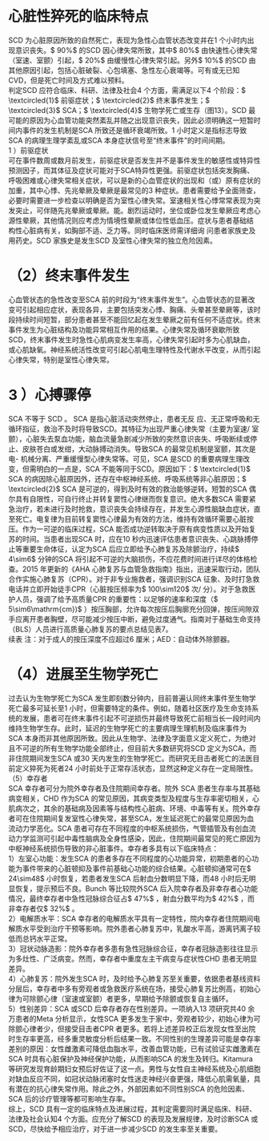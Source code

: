 # 心脏性猝死的临床特点  
SCD 为心脏原因所致的自然死亡，表现为急性心血管状态改变并在1 个小时内出现意识丧失。$ 90\%$  的SCD 因心律失常所致，其中$ 80\%$  由快速性心律失常（室速、室颤）引起，$ 20\%$  由缓慢性心律失常引起。另外$ 10\%$  的SCD 由其他原因引起，包括心脏破裂、心包填塞、急性左心衰竭等。可有或无已知CVD，但是死亡时间及方式难以预料。  
判定SCD 应符合临床、科研、法律及社会4 个方面，需满足以下4 个阶段：$ \textcircled{1}$    前驱症状；$ \textcircled{2}$    终末事件发生；$ \textcircled{3}$    SCA；$ \textcircled{4}$    生物学死亡或生存（图13）。SCD 最可能的原因为心血管功能突然紊乱并随之出现意识丧失，因此必须明确这一短暂时间内事件的发生机制是SCA 所致还是循环衰竭所致。1 小时定义是指标志导致SCA 的病理生理学紊乱或SCA 本身症状信号至“终末事件”的时间间期。  
1 ）前驱症状  
可在事件数周或数月前发生，前驱症状是否发生并不是事件发生的敏感性或特异性预测因子，而其体征及症状可能对于SCA特异性更强。前驱症状包括突发胸痛、呼吸困难或心律失常相关症状，可以是新的心血管症状的出现和（或）原有症状的加重，其中心悸、先兆晕厥及晕厥是最常见的3 种症状。患者需要给予全面筛查，必要时需要进一步检查以明确是否为室性心律失常。室速相关性心悸常常表现为突发突止，可伴随先兆晕厥或晕厥。能。剧烈运动时，坐位或卧位发生晕厥应考虑心源性晕厥，其他情况则应考虑为情境性晕厥或体位性低血压。症状与患者基础结 构性心脏病有关，如胸部不适、乏力等。同时临床医师需详细询 问患者家族史及用药史。SCD 家族史是发生SCD 及室性心律失常的独立危险因素。  
# （2）终末事件发生  
心血管状态的急性改变至SCA 前的时段为“终末事件发生”。心血管状态的显著改变可引起相应症状，表现各异，主要包括突发心悸、胸痛、头晕甚至晕厥等，该时段持续时间短暂，部分患者甚至不能回忆起在发生晕厥之前有任何不适症状。终末事件发生为心脏结构及功能异常相互作用的结果。心律失常及循环衰歇所致SCD，终末事件发生时急性心肌病变发生率高，心律失常引起时多为心肌缺血， 或心肌缺氧。神经系统活性改变可引起心肌电生理特性及代谢水平改变，从而引起心律失常，特别是室性心律失常。  
# 3 ）心搏骤停  
SCA  不等于 SCD 。 SCA  是指心脏活动突然停止，患者无反 应、无正常呼吸和无循环指征，救治不及时将导致SCD。其特征为出现严重心律失常（主要为室速/ 室颤），心脏失去泵血功能，脑血流量急剧减少所致的突然意识丧失、呼吸断续或停止、皮肤苍白或发绀，大动脉搏动消失。导致SCA 的最常见机制是室颤，其次是电- 机械分离、严重缓慢型心律失常等。可见，SCA 是SCD 的重要病理生理改变，但需明白的一点是，SCA 不能等同于SCD。原因如下：$ \textcircled{1}$    SCA 的病因除心脏原因外，还存在中枢神经系统、呼吸系统等非心脏原因；$ \textcircled{2}$    SCA 是可逆的，得到及时有效的救治能够逆转。短暂的SCA 偶尔具有自限性，可自行终止并转复窦性心律继而恢复意识。绝大多数SCA 需要紧急治疗，若未进行及时抢救，意识丧失会持续存在，并发生心源性脑缺血症状，直至死亡。电复律为目前转复窦性心律最为有效的方法，维持有效循环需要心脏按压。作为一可逆的临床过程，SCA 能否成功逆转取决于原有病变性质以及开始复苏的时间。当患者出现SCA 时，应在10 秒内迅速评估患者意识丧失、心跳脉搏停止等重要生命体征，认定为SCA 后应立即给予心肺复苏及除颤治疗，持续$ 4\sim6$  分钟的SCA 将引起不可逆的大脑损伤，不应花费时间进行详尽的体格检查。2015 年更新的《AHA 心肺复苏与血管急救指南》指出，迅速采取行动，团队合作实施心肺复苏（CPR）。对于非专业施救者，强调识别SCA 征象、及时打急救电话并立即开始徒手CPR（心脏按压频率为$ 100\sim120$ 次/ 分）。对于急救医护人员，强调了给予高质量CPR 的重要性：以足够的速率和深度（$ 5\sim6\mathrm{cm})$ ）按压胸部，允许每次按压后胸廓充分回弹，按压间隙双手应离开患者胸壁，尽可能减少按压中断，避免过度通气。指南对于基础生命支持（BLS）人员进行高质量心肺复苏的要点总结见表7。  
续表
注：对于成人的按压深度不应超过6 厘米；AED：自动体外除颤器。  
# （4）进展至生物学死亡  
过去认为生物学死亡为SCA 发生即刻数分钟内，目前普遍认同终末事件至生物学死亡最多可延长至1 小时，但需要特定的条件。例如，随着社区医疗及生命支持系统的发展，患者可在终末事件引起不可逆损伤并最终导致死亡前相当长一段时间内维持生物学生存。此时，延迟的生物学死亡的主要病理生理机制及临床事件为SCA 本身而非其他原因所致。因此从生物学、法律及字面意义定义死亡，为绝对且不可逆的所有生物学功能全部终止，但目前大多数研究将SCD 定义为SCA，而非住院期间发生SCA 或30 天内发生的生物学死亡。而研究无目击者死亡的法医目前定义猝死为死者24 小时前处于正常存活状态，显然这种定义存在一定局限性。  
（5）幸存者  
SCA  幸存者可分为院外幸存者及住院期间幸存者。院外 SCA 患者生存率与其基础病变相关，CHD 作为SCA 的常见原因，其病变类型及程度与生存率密切相关，心肌病次之，其余的基础病及因素等与结构性心脏病、环境、中毒等有关。院外幸存者可在住院期间复发室性心律失常，甚至SCA，发生延迟死亡的最常见原因为血流动力学恶化。SCA 患者可存在不同程度的中枢系统损伤，气管插管及有创血流动力学监测可引起中毒性脑病及全身性感染，因此，住院期间最常见的死亡原因为中枢神经系统损伤导致的非心脏事件。幸存者多具有以下临床特点：  
1）左室心功能：发生SCA 的患者多存在不同程度的心功能异常，初期患者的心功能为事件带来的心脏顿抑及事件前基础心功能的综合结果。心脏顿抑通常可在$ 24\sim48$  小时恢复，若患者发生SCA 后射血分数明显下降，而48 小时后无明显恢复，提示预后不良。Bunch 等比较院外SCA 后入院幸存者及非幸存者心功能情况，最终幸存者中急性冠脉综合征占$ 47\%$ ，射血分数平均为$ 42\%$ ，而非幸存者仅$ 32\%$ 。  
2）电解质水平：SCA 幸存者的电解质水平具有一定特性，院内幸存者住院期间电解质水平受到治疗干预等影响。院外患者心肺复苏中，乳酸水平高，游离钙离子较低而总钙水平正常。  
3）冠状动脉造影：院外幸存者多患有急性冠脉综合征，幸存者冠脉造影往往显示为多灶性、广泛病变。然而，幸存者中重度左主干病变与症状性CHD 患者无明显差异。  
4）心肺复苏：院外发生SCA 时，及时给予心肺复苏至关重要，依据患者基线资料分层后，幸存者中多有旁观者或急救医疗系统在场，接受心肺复苏比例高，初始心律为可除颤心律（室速或室颤）者更多，早期给予除颤或恢复自主循环。  
5）性别差异：SCA 或SCD 后幸存者存在性别差异。一项纳入13 项研究共40 余万患者的Meta 分析显示，女性SCA 更多发生于家中，旁观者较少，初始心律为可除颤心律者少，但接受目击者CPR 者更多。若将上述差异校正后发现女性至出院时生存率更高，经多重灵敏度分析后结果一致。不同性别的生理差异可能是幸存率差别的原因：女性雌激素可降低血脂水平，改善血管功能，已有试验证实雌激素在SCA 时具有心脏保护及神经保护功能，从而影响SCA 的发生及转归。Kitamura 等研究发现育龄期妇女预后好佐证了这一点。男性与女性自主神经系统及心肌细胞对缺血反应不同，如冠状动脉闭塞时女性迷走神经兴奋更强，降低心肌需氧量，具有潜在的抗心律失常作用。除此之外，外部因素如不同性别SCA 的危险因素、SCA 后的诊疗管理等都可影响生存率。  
综上，SCD 具有一定的临床特点及进展过程，其判定需要同时满足临床、科研、法律及社会认知4 个方面。应充分了解SCD 的表现及发展规律，及时诊断SCA 或SCD，尽快给予相应治疗，对于进一步减少SCD 的发生率至关重要。  
